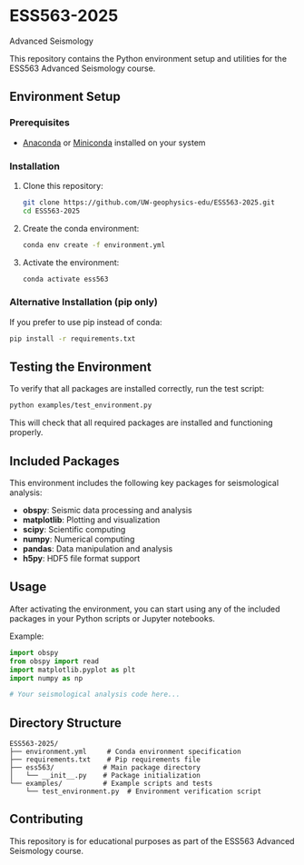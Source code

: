 # ESS563-2025
Advanced Seismology

This repository contains the Python environment setup and utilities for the ESS563 Advanced Seismology course.

## Environment Setup

### Prerequisites

- [Anaconda](https://www.anaconda.com/products/distribution) or [Miniconda](https://docs.conda.io/en/latest/miniconda.html) installed on your system

### Installation

1. Clone this repository:
   ```bash
   git clone https://github.com/UW-geophysics-edu/ESS563-2025.git
   cd ESS563-2025
   ```

2. Create the conda environment:
   ```bash
   conda env create -f environment.yml
   ```

3. Activate the environment:
   ```bash
   conda activate ess563
   ```

### Alternative Installation (pip only)

If you prefer to use pip instead of conda:

```bash
pip install -r requirements.txt
```

## Testing the Environment

To verify that all packages are installed correctly, run the test script:

```bash
python examples/test_environment.py
```

This will check that all required packages are installed and functioning properly.

## Included Packages

This environment includes the following key packages for seismological analysis:

- **obspy**: Seismic data processing and analysis
- **matplotlib**: Plotting and visualization
- **scipy**: Scientific computing
- **numpy**: Numerical computing
- **pandas**: Data manipulation and analysis
- **h5py**: HDF5 file format support

## Usage

After activating the environment, you can start using any of the included packages in your Python scripts or Jupyter notebooks.

Example:
```python
import obspy
from obspy import read
import matplotlib.pyplot as plt
import numpy as np

# Your seismological analysis code here...
```

## Directory Structure

```
ESS563-2025/
├── environment.yml     # Conda environment specification
├── requirements.txt    # Pip requirements file
├── ess563/            # Main package directory
│   └── __init__.py    # Package initialization
└── examples/          # Example scripts and tests
    └── test_environment.py  # Environment verification script
```

## Contributing

This repository is for educational purposes as part of the ESS563 Advanced Seismology course.
